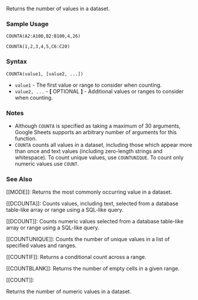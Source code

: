 Returns the number of values in a dataset.

### Sample Usage

`COUNTA(A2:A100,B2:B100,4,26)`

`COUNTA(1,2,3,4,5,C6:C20)`

### Syntax

`COUNTA(value1, [value2, ...])`

* `value1` - The first value or range to consider when counting.
* `value2, ...` - **[** OPTIONAL **]** - Additional values or ranges to consider when counting.

### Notes

* Although `COUNTA` is specified as taking a maximum of 30 arguments, Google Sheets supports an arbitrary number of arguments for this function.
* `COUNTA` counts all values in a dataset, including those which appear more than once and text values (including zero-length strings and whitespace). To count unique values, use `COUNTUNIQUE`. To count only numeric values use `COUNT`.

### See Also

[[MODE]]: Returns the most commonly occurring value in a dataset.

[[DCOUNTA]]: Counts values, including text, selected from a database table-like array or range using a SQL-like query.

[[DCOUNT]]: Counts numeric values selected from a database table-like array or range using a SQL-like query.

[[COUNTUNIQUE]]: Counts the number of unique values in a list of specified values and ranges.

[[COUNTIF]]: Returns a conditional count across a range.

[[COUNTBLANK]]: Returns the number of empty cells in a given range.

[[COUNT]]:

Returns the number of numeric values in a dataset.
